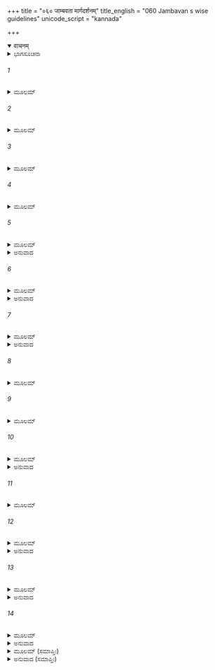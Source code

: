 +++
title = "०६० जाम्बवता मार्गदर्शनम्"
title_english = "060 Jambavan s wise guidelines"
unicode_script = "kannada"

+++
<details open><summary>वाचनम्</summary>

<div class="audioEmbed"  caption="श्रीराम-हरिसीताराममूर्ति-घनपाठिभ्यां वचनम्" src="https://archive.org/download/Ramayana-recitation-Sriram-harisItArAmamUrti-Ghanapaati-v2/Kanda_5/Kanda_5_SK-060-Jambavan_s_wise_guidelines.mp3"></div>
</details>



<details><summary>ಭಾಗಸೂಚನಾ</summary>

ಲಂಕೆಯನ್ನು ಜಯಿಸಿ ಸೀತೆಯನ್ನು ಕರೆತರುವುದರಲ್ಲಿ ಅಂಗದನ ಉತ್ಸಾಹ, ಜಾಂಬವಂತರ ಅಸಮ್ಮತಿ
</details>

###### 1


<details><summary>ಮೂಲಮ್</summary>

ತಸ್ಯ ತದ್ವಚನಂ ಶ್ರುತ್ವಾ ವಾಲಿಸೂನುರಭಾಷತ ।  
ಅಯುಕ್ತಂ ತು ವಿನಾ ದೇವೀಂ ದೃಷ್ಟವದ್ಭಿಶ್ಚ ವಾನರಾಃ ॥
</details>

###### 2


<details><summary>ಮೂಲಮ್</summary>

ಸವಿಾಪಂ ಗಂತುಮಸ್ಮಾಭೀ ರಾಘವಸ್ಯ ಮಹಾತ್ಮನಃ ।  
ವಾಯುಸೂನೋರ್ಬಲೇನೈನ ದಗ್ಧಾ ಲಂಕೇತಿ ನಃ ಶ್ರುತಮ್ ।  
ದೃಷ್ಟಾ ದೇವೀ ನ ಚಾನೀತಾ ಇತಿ ತತ್ರ ನಿವೇದನಮ್ ॥
</details>

###### 3


<details><summary>ಮೂಲಮ್</summary>

ಅಯುಕ್ತಮಿವ ಪಶ್ಯಾಮಿ ಭವದ್ಭಿಃ ಖ್ಯಾತವಿಕ್ರಮೈಃ ।  
ನ ಹಿ ನಃ ಪ್ಲವನೇ ಕಶ್ಚಿನ್ನಾಪಿ ಕಶ್ಚಿತ್ ಪರಾಕ್ರಮೇ ॥
</details>

###### 4


<details><summary>ಮೂಲಮ್</summary>

ತುಲ್ಯಃ ಸಾಮರದೈತ್ಯೇಷು ಲೋಕೇಷು ಹರಿಸತ್ತಮಾಃ ।  
ತೇಷ್ವೇವಂ ಹತವೀರೇಷು ರಾಕ್ಷಸೇಷು ಹನೂಮತಾ ॥
</details>

###### 5


<details><summary>ಮೂಲಮ್</summary>

ಕಿಮನ್ಯದತ್ರ ಕರ್ತವ್ಯಂ ಗೃಹಿತ್ವಾ ಯಾಮ ಜಾನಕೀಮ್ ।  
ರಾಮಲಕ್ಷ್ಮಣಯೋರ್ಮಧ್ಯೇ ನ್ಯಸ್ಯಾಮ ಜನಕಾತ್ಮಜಾಮ್ ॥
</details>

<details><summary>ಅನುವಾದ</summary>

ಹನುಮಂತನ ಮಾತುಗಳನ್ನು ಕೇಳಿ ವಾಲಿಯ ಮಗನಾದ ಅಂಗದನು ಇಂತೆಂದನು ವಾನರಶ್ರೇಷ್ಠರೇ! ಸೀತಾದೇವಿಯನ್ನು ಕಂಡ ಬಳಿಕವೂ ಕೂಡ ನಾವು ಅವಳಿಲ್ಲದೆ ಮಹಾತ್ಮನಾದ ಶ್ರೀರಾಮಚಂದ್ರನ ಬಳಿಗೆ ಹೋಗುವುದು ಸೂಕ್ತವಾಗಿ ಕಾಣುವುದಿಲ್ಲ. ವಾಯುಪುತ್ರನಾದ ಹನುಮಂತನ ಪರಾಕ್ರಮದಿಂದಲೇ ಲಂಕೆಯು ಸುಟ್ಟುಹೋಗಿದೆ ಎಂದು ನಾವು ಕೇಳಿದ್ದೇವೆ. ‘‘ಸೀತಾದೇವಿಯನ್ನು ನೋಡಿದೆವು ಆದರೆ ಕರೆತರಲಿಲ್ಲ’’ ಎಂದು ಶ್ರೀರಾಮನಿಗೆ ನಿವೇದಿಸಿಕೊಳ್ಳುವುದು, ನಮ್ಮಂತಹ ಪರಾಕ್ರಮಿಗಳಿಗೆ, ಖ್ಯಾತರಾದವರಿಗೆ ತಕ್ಕುದಲ್ಲವೆಂದೇ ನನ್ನ ಅಭಿಪ್ರಾಯವು. ಎಲೈ ವಾನರೋತ್ತಮರಿರಾ! ಆಕಾಶಕ್ಕೆ ಹಾರುವುದರಲ್ಲಾಗಲೀ, ಪರಾಕ್ರಮದಲ್ಲಾಗಲೀ, ಮೂರು ಲೋಕಗಳಲ್ಲಿ, ದೇವ-ದಾನವರಲ್ಲಿಯೂ ಕೂಡ ನಮಗೆ ಸಮಾನರಾದವರೂ ಯಾರೂ ಇಲ್ಲ. ಆದುದರಿಂದ ನಾವೀಗಲೇ ಲಂಕೆಗೆ ಹೋಗಿ ರಾಕ್ಷಸರೆಲ್ಲರನ್ನು ಜಯಿಸಿ, ರಣರಂಗದಲ್ಲಿ ಆ ರಾವಣನನ್ನು ಸಂಹರಿಸಿ, ಕೃತ-ಕೃತ್ಯರಾಗಿ, ಸಂತುಷ್ಟವಾದ ಮನಸ್ಸಿನಿಂದ ಸೀತಾದೇವಿಯನ್ನು ಕರಕೊಂಡು ಶ್ರೀರಾಮನ ಬಳಿಗೆ ಹೋಗೋಣ. ಹನುಮಂತನು ಅಲ್ಲಿ ರಾಕ್ಷಸ ವೀರರೆಲ್ಲರನ್ನು ಕೊಂದಿರುವನು. ಇನ್ನು ನಮಗೆ ಅಲ್ಲಿ ಮಾಡಬೇಕಾದುದೇನಿದೆ? ಜಾನಕೀದೇವಿಯನ್ನು ಕರಕೊಂಡು ಬರುವುದು ಮಾತ್ರ ಉಳಿದಿದೆ. ಶ್ರೀರಾಮ-ಲಕ್ಷ್ಮಣರ ಮಧ್ಯದಲ್ಲಿ ಸೀತಾದೇವಿಯನ್ನು ನಿಲ್ಲಿಸೋಣ.॥1-5॥
</details>

###### 6


<details><summary>ಮೂಲಮ್</summary>

ಕಿಂ ವ್ಯಲೀಕೈಸ್ತು ತಾನ್ ಸರ್ವಾನ್ ವಾನರಾನ್ ವಾನರರ್ಷಭಾನ್ ।  
ವಯಮೇವ ಹಿ ಗತ್ವಾ ತಾನ್ ಹತ್ವಾ ರಾಕ್ಷಸಪುಂಗವಾನ್ ।  
ರಾಘವಂ ದ್ರಷ್ಟುಮರ್ಹಾಮಃ ಸುಗ್ರೀವಂ ಸಹಲಕ್ಷಘ್ಮಿಣಮ್ ॥
</details>

<details><summary>ಅನುವಾದ</summary>

ಈ ಎಲ್ಲ ವಾನರರಿಗೆ, ವಾನರ ಪ್ರಮುಖರಿಗೆ ಕಷ್ಟ ಕೊಡುವುದು ಏಕೆ? ನಾವೇ ಲಂಕೆಗೆ ಹೋಗಿ ರಾಕ್ಷಸರೆಲ್ಲರನ್ನು ಸಂಹರಿಸಿ, ಸೀತಾದೇವಿಯನ್ನು ಕರಕೊಂಡು ಬಂದು. ಲಕ್ಷ್ಮಣ ಸಮೇತನಾದ ಶ್ರೀರಾಮನನ್ನು, ಸುಗ್ರೀವನನ್ನು ನೋಡುವುದು ಯುಕ್ತವೆಂದು ನನಗೆ ತೋರುತ್ತದೆ.॥6॥
</details>

###### 7


<details><summary>ಮೂಲಮ್</summary>

ತಮೇವಂ ಕೃತಸಂಕಲ್ಪಂ ಜಾಂಬವಾನ್ ಹರಿಸತ್ತಮಃ ।  
ಉವಾಚ ಪರಮಪ್ರೀತೋ ವಾಕ್ಯಮರ್ಥವದರ್ಥವಿತ್ ॥
</details>

<details><summary>ಅನುವಾದ</summary>

ಕಾರ್ಯಸಾಧಕ ನಿಷ್ಣಾತನೂ, ಭಲ್ಲೂಕ ಪ್ರಮುಖನೂ ಆದ ಜಾಂಬವಂತನು ಅಂಗದನ ಸಂಕಲ್ಪವನ್ನು ಕೇಳಿ ಅವನ ಬಳಿ ಅರ್ಥವತ್ತಾದ ಮಾತನ್ನು ಪ್ರೀತಿಯಿಂದ ಹೇಳಿದನು.॥7॥
</details>

###### 8


<details><summary>ಮೂಲಮ್</summary>

ನೈಷಾ ಬುದ್ಧಿರ್ಮಹಾಬುದ್ಧೇ ಯದ್ಬ್ರವೀಷಿ ಮಹಾಕಪೇ ।  
ವಿಚೇತುಂ ವಯಮಾಜ್ಞಪ್ತಾ ದಕ್ಷಿಣಾಂ ದಿಶಮುತ್ತಮಾಮ್ ॥
</details>

###### 9


<details><summary>ಮೂಲಮ್</summary>

ನಾನೇತುಂ ಕಪಿರಾಜೇನ ನೈವ ರಾಮೇಣ ಧೀಮತಾ ॥
</details>

###### 10


<details><summary>ಮೂಲಮ್</summary>

ಕಥಂಚಿನ್ನಿರ್ಜಿತಾಂ ಸೀತಾಮಸ್ಮಾಭಿರ್ನಾಭಿರೋಚಯೇತ್ ।  
ರಾಘವೋ ನೃಪಶಾರ್ದೂಲಃ ಕುಲಂ ವ್ಯಪದಿಶನ್ ಸ್ವಕಮ್ ॥
</details>

<details><summary>ಅನುವಾದ</summary>

ಪ್ರಜ್ಞಾಶಾಲಿಯಾದ ಎಲೈ ಅಂಗದಾ! ನೀನು ಹೇಳುತ್ತಿರುವ ಮಾತುಗಳು ಸಮುಚಿತವೆಂದು ಕಂಡುಬರುವುದಿಲ್ಲ. ವಾನರ ಪ್ರಭುವಾದ ಸುಗ್ರೀವನು, ಪ್ರಜ್ಞಾಶಾಲಿಯಾದ ಶ್ರೀರಾಮನು ದಕ್ಷಿಣದಿಕ್ಕಿನಲ್ಲಿ ಸೀತೆಯನ್ನು ಹುಡುಕಲು ಮಾತ್ರ ನಮಗೆ ಆಜ್ಞೆ ಕೊಟ್ಟಿರುವರು. ಅವಳನ್ನು ಕರೆತರುವುದಕ್ಕಲ್ಲ. ಮೇಲಾಗಿ ನಾವು ರಾಕ್ಷಸರನ್ನು ಜಯಿಸಿ ಸೀತೆಯನ್ನು ಕರೆತರುವುದು ಶ್ರೀರಾಮನಿಗೆ ರುಚಿಸದು. ಶ್ರೀರಾಮನು ರಾಜಸಿಂಹನು. ಅವನು ತನ್ನ ಪರಾಕ್ರಮದಿಂದಲೇ ಸೀತಾದೇವಿಯನ್ನು ಕರತರುವನೇ ಹೊರತು, ಬೇರೆಯವರ ಪರಾಕ್ರಮವನ್ನು ಅವಲಂಬಿಸಲಾರನು.॥8-10॥
</details>

###### 11


<details><summary>ಮೂಲಮ್</summary>

ಪ್ರತಿಜ್ಞಾಯು ಸ್ವಯಂ ರಾಜಾ ಸೀತಾವಿಜಯಮಗ್ರತಃ ।  
ಸರ್ವೇಷಾಂ ಕಪಿಮುಖ್ಯಾನಾಂ ಕಥಂ ಮಿಥ್ಯಾ ಕರಿಷ್ಯತಿ ॥
</details>

###### 12


<details><summary>ಮೂಲಮ್</summary>

ವಿಲಂ ಕರ್ಮ ಚ ಕೃತಂ ಭವೇತ್ತುಷ್ಟಿರ್ನ ತಸ್ಯ ಚ ।  
ವೃಥಾ ಚ ದರ್ಶಿತಂ ವೀರ್ಯಂ ಭವೇದ್ವಾನರಪುಂಗವಾಃ ॥
</details>

<details><summary>ಅನುವಾದ</summary>

ಆ ಪ್ರಭುವು ಎಲ್ಲ ವಾನರರ ಸಮಕ್ಷಮದಲ್ಲಿ ‘‘ಶತ್ರುವನ್ನು ಜಯಿಸಿ ಸೀತೆಯನ್ನು ಪಡೆಯುವೆನು’’ ಎಂದು ತನ್ನ ವಂಶದ ಮೇಲೆ ಆಣೆಯಿಟ್ಟು ಪ್ರತಿಜ್ಞೆ ಮಾಡಿರುವನು. ನಾವು ಎಲ್ಲಾದರೂ ಸೀತೆಯನ್ನು ಕರೆದುಕೊಂಡು ಬಂದರೆ ಅವನ ಪ್ರತಿಜ್ಞೆ ವ್ಯರ್ಥವಾದೀತು. ಅದರಿಂದ ಅವನಿಗೆ ಸಂತೋಷವೂ ಆಗಲಾರದು. ನಾವು ತೋರಿದ ಪರಾಕ್ರಮವೂ ವ್ಯರ್ಥವಾಗುತ್ತದೆ. ॥11-12॥
</details>

###### 13


<details><summary>ಮೂಲಮ್</summary>

ತಸ್ಮಾದ್ಗಚ್ಛಾಮ ವೈ ಸರ್ವೇ ಯತ್ರ ರಾಮಃ ಸಲಕ್ಷ್ಮಣಃ ।  
ಸುಗ್ರೀವಶ್ಚ ಮಹಾತೇಜಾಃ ಕಾರ್ಯಸ್ಯಾಸ್ಯ ನಿವೇದನೇ ॥
</details>

<details><summary>ಅನುವಾದ</summary>

ಆದುದರಿಂದ ನಾವೆಲ್ಲರೂ ಶ್ರೀರಾಮ-ಲಕ್ಷ್ಮಣರು, ಮಹಾತೇಜಶ್ಶಾಲಿಯಾದ ಸುಗ್ರೀವನು ಇರುವಲ್ಲಿಗೆ ಹೋಗೋಣ. ಇಷ್ಟರವರೆಗೆ ಜರುಗಿದ ಎಲ್ಲ ವಿಷಯಗಳನ್ನು ಅವರಿಗೆ ನಿವೇದಿಸಿಕೊಳ್ಳುವಾ.॥13॥
</details>

###### 14


<details><summary>ಮೂಲಮ್</summary>

ನ ತಾವದೇಷಾ ಮತಿರಕ್ಷಮಾ ನೋ  
ಯಥಾ ಭವಾನ್ ಪಶ್ಯತಿ ರಾಜಪುತ್ರ ।  
ಯಥಾ ತು ರಾಮಸ್ಯ ಮತಿರ್ನಿವಿಷ್ಟಾ  
ತಥಾ ಭವಾನ್ ಪಶ್ಯತು ಕಾರ್ಯಸಿದ್ಧಿಮ್ ॥
</details>

<details><summary>ಅನುವಾದ</summary>

ರಾಜಪುತ್ರ ಅಂಗದನೇ! ನಿನ್ನ ವಿಚಾರವು ನಿನ್ನ ದೃಷ್ಟಿಗೆ ಮತ್ತು ನಿನ್ನ ಪರಾಕ್ರಮಕ್ಕೆ ಇವೆಲ್ಲವೂ ಯೋಗ್ಯವೇ ಆಗಿದೆ. ಇದೆಲ್ಲವನ್ನು ನಾವು ಅನುಸರಿಸಬಾರದೆಂದೆನೂ ಇಲ್ಲ. ಆದರೆ ಶ್ರೀರಾಮನ ಅಭಿಪ್ರಾಯಕ್ಕನುಸಾರವಾಗಿ ನಾವು ಕಾರ್ಯಸಿದ್ಧಿಗಾಗಿ ಪ್ರಯತ್ನಿಸುವುದು ಯುಕ್ತವಾಗಿದೆ. ಅವನಿಗೆ ಸಂತೋಷವಾಗುವಂತೆ ನಡೆಯುವುದೇ ನಮಗೆಲ್ಲರಿಗೆ ಕರ್ತವ್ಯವಾಗಿದೆ.॥14॥
</details>

<details><summary>ಮೂಲಮ್ (ಸಮಾಪ್ತಿಃ)</summary>

ಇತ್ಯಾರ್ಷೇ ಶ್ರೀಮದ್ರಾಮಾಯಣೇ ವಾಲ್ಮೀಕೀಯೇ ಆದಿಕಾವ್ಯೇ ಸುಂದರಕಾಂಡೇ ಷಷ್ಠಿತಮಃ ಸರ್ಗಃ ॥ 60 ॥
</details>

<details><summary>ಅನುವಾದ (ಸಮಾಪ್ತಿಃ)</summary>

ಮಹರ್ಷಿವಾಲ್ಮೀಕಿ ವಿರಚಿತ ಆದಿಕಾವ್ಯವಾದ ಶ್ರೀಮದ್ರಾಮಾಯಣದ ಸುಂದರಕಾಂಡದಲ್ಲಿ ಅರವತ್ತನೆಯ ಸರ್ಗವು ಮುಗಿಯಿತು.
</details>
